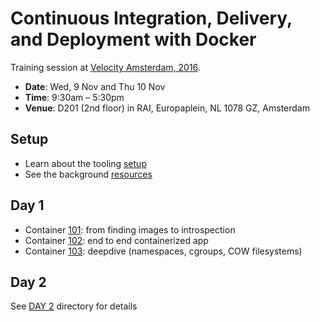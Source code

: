 # Continuous Integration, Delivery, and Deployment with Docker

Training session at [Velocity Amsterdam, 2016](http://conferences.oreilly.com/velocity/devops-web-performance-eu/public/schedule/detail/55530).

- **Date**: Wed, 9 Nov and Thu 10 Nov
- **Time**: 9:30am – 5:30pm
- **Venue**: D201 (2nd floor) in RAI, Europaplein, NL 1078 GZ, Amsterdam

## Setup

- Learn about the tooling [setup](setup.md)
- See the background [resources](resources.md)

## Day 1

- Container [101](container-101.md): from finding images to introspection
- Container [102](container-102.md): end to end containerized app
- Container [103](container-103.md): deepdive (namespaces, cgroups, COW filesystems)

## Day 2

See [DAY 2](DAY2/) directory for details

